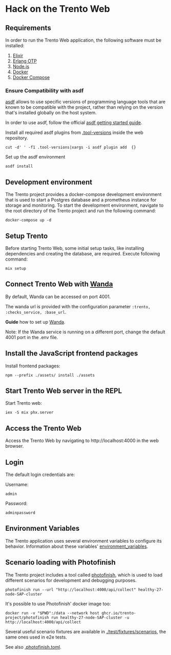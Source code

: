 # Hack on the Trento Web

## Requirements

In order to run the Trento Web application, the following software must be installed:

1. [Elixir](https://elixir-lang.org/)
2. [Erlang OTP](https://www.erlang.org/)
3. [Node.js](https://nodejs.org/en/)
4. [Docker](https://docs.docker.com/get-docker/)
5. [Docker Compose](https://docs.docker.com/compose/install/)

### Ensure Compatibility with asdf

[asdf](https://asdf-vm.com/guide/introduction.html) allows to use specific versions of programming language tools that are known to be compatible with the project, rather than relying on the version that's installed globally on the host system.

In order to use asdf, follow the official [asdf getting started guide](https://asdf-vm.com/guide/getting-started.html).

Install all required asdf plugins from [.tool-versions](/.tool-versions) inside the web repository.

```
cut -d' ' -f1 .tool-versions|xargs -i asdf plugin add  {}
```

Set up the asdf environment

```
asdf install
```

## Development environment

The Trento project provides a docker-compose development environment that is used to start a Postgres database and a prometheus instance for storage and monitoring. To start the development environment, navigate to the root directory of the Trento project and run the following command:

```
docker-compose up -d
```

## Setup Trento

Before starting Trento Web, some initial setup tasks, like installing dependencies and creating the database, are required.
Execute following command:

```
mix setup
```

## Connect Trento Web with [Wanda](https://github.com/trento-project/wanda)

By default, Wanda can be accessed on port 4001.

The wanda url is provided with the configuration parameter `:trento, :checks_service, :base_url`.


**Guide** how to set up [Wanda](https://github.com/trento-project/wanda/blob/main/guides/development/hack_on_wanda.md).

Note: If the Wanda service is running on a different port, change the default 4001 port in the .env file.

## Install the JavaScript frontend packages

Install frontend packages:

```
npm --prefix ./assets/ install ./assets
```

## Start Trento Web server in the REPL

Start Trento web:

```
iex -S mix phx.server
```

## Access the Trento Web

Access the Trento Web by navigating to http://localhost:4000 in the web browser.

## Login

The default login credentials are:

Username:

```
admin
```

Password:

```
adminpassword
```

## Environment Variables

The Trento application uses several environment variables to configure its behavior.
Information about these variables' [environment_variables](./environment_variables.md).

## Scenario loading with Photofinish

The Trento project includes a tool called [photofinish](https://github.com/trento-project/photofinish), which is used to load different scenarios for development and debugging purposes.

```
photofinish run --url "http://localhost:4000/api/collect" healthy-27-node-SAP-cluster
```

It's possible to use Photofinish' docker image too:

```
docker run -v "$PWD":/data --network host ghcr.io/trento-project/photofinish run healthy-27-node-SAP-cluster -u http://localhost:4000/api/collect
```

Several useful scenario fixtures are available in [./test/fixtures/scenarios](https://github.com/trento-project/web/tree/main/test/fixtures/scenarios), the same ones used in e2e tests.

See also [.photofinish.toml](https://github.com/trento-project/web/blob/main/.photofinish.toml).
